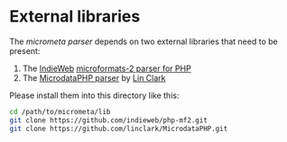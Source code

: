 External libraries
==================

The *micrometa parser* depends on two external libraries that need to be present:

1.	The [IndieWeb](https://github.com/indieweb) [microformats-2 parser for PHP](https://github.com/indieweb/php-mf2)
2.	The [MicrodataPHP parser](https://github.com/linclark/MicrodataPHP) by [Lin Clark](https://github.com/linclark)

Please install them into this directory like this:

```bash
cd /path/to/micrometa/lib
git clone https://github.com/indieweb/php-mf2.git
git clone https://github.com/linclark/MicrodataPHP.git
``` 